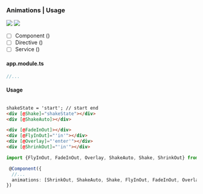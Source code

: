 ### Animations | Usage

[![](https://img.shields.io/badge/Main-readme-white?style=for-the-badge)](../readme.md)
[![](https://img.shields.io/badge/readme-white?style=for-the-badge)](readme.md)

- [ ] Component ()
- [ ] Directive ()
- [ ] Service ()

#### app.module.ts

```typescript
//...
```  

#### Usage

```html

shakeState = 'start'; // start end
<div [@Shake]="shakeState"></div>
<div [@ShakeAuto]></div>

<div [@FadeInOut]></div>
<div [@FlyInOut]="'in'"></div>
<div [@Overlay]="'enter'"></div>
<div [@ShrinkOut]="'in'"></div>

```

```typescript
import {FlyInOut, FadeInOut, Overlay, ShakeAuto, Shake, ShrinkOut} from '@qrsln/utils/Animations';

 @Component({
  //...
  animations: [ShrinkOut, ShakeAuto, Shake, FlyInOut, FadeInOut, Overlay],
})
```
 
